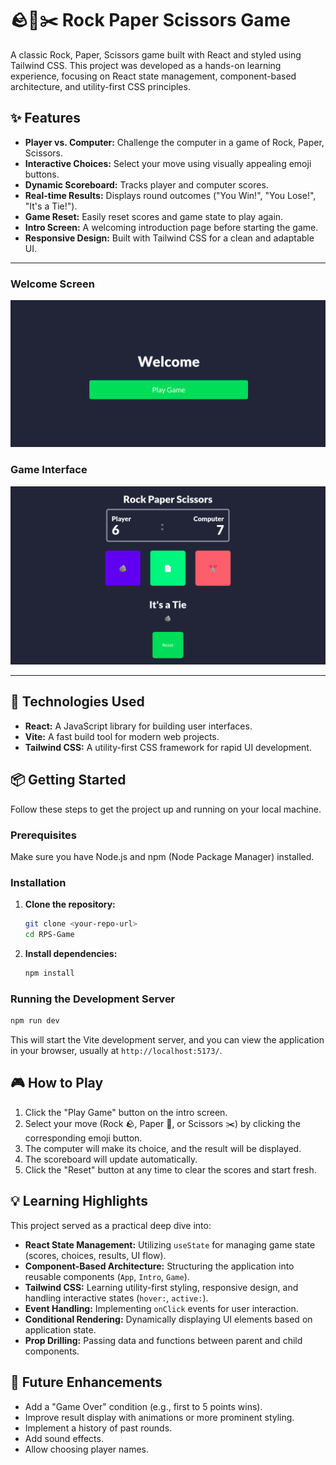 # 🪨📄✂️ Rock Paper Scissors Game

A classic Rock, Paper, Scissors game built with React and styled using Tailwind CSS. This project was developed as a hands-on learning experience, focusing on React state management, component-based architecture, and utility-first CSS principles.

## ✨ Features

*   **Player vs. Computer:** Challenge the computer in a game of Rock, Paper, Scissors.
*   **Interactive Choices:** Select your move using visually appealing emoji buttons.
*   **Dynamic Scoreboard:** Tracks player and computer scores.
*   **Real-time Results:** Displays round outcomes ("You Win!", "You Lose!", "It's a Tie!").
*   **Game Reset:** Easily reset scores and game state to play again.
*   **Intro Screen:** A welcoming introduction page before starting the game.
*   **Responsive Design:** Built with Tailwind CSS for a clean and adaptable UI.

---

### Welcome Screen

![Welcome Screen](src/assets/Welcome.png)

### Game Interface

![Game Interface](src/assets/game.png)

---

## 🚀 Technologies Used

*   **React:** A JavaScript library for building user interfaces.
*   **Vite:** A fast build tool for modern web projects.
*   **Tailwind CSS:** A utility-first CSS framework for rapid UI development.

## 📦 Getting Started

Follow these steps to get the project up and running on your local machine.

### Prerequisites

Make sure you have Node.js and npm (Node Package Manager) installed.

### Installation

1.  **Clone the repository:**
    ```bash
    git clone <your-repo-url>
    cd RPS-Game
    ```
2.  **Install dependencies:**
    ```bash
    npm install
    ```

### Running the Development Server

```bash
npm run dev
```
This will start the Vite development server, and you can view the application in your browser, usually at `http://localhost:5173/`.

## 🎮 How to Play

1.  Click the "Play Game" button on the intro screen.
2.  Select your move (Rock 🪨, Paper 📄, or Scissors ✂️) by clicking the corresponding emoji button.
3.  The computer will make its choice, and the result will be displayed.
4.  The scoreboard will update automatically.
5.  Click the "Reset" button at any time to clear the scores and start fresh.

## 💡 Learning Highlights

This project served as a practical deep dive into:

*   **React State Management:** Utilizing `useState` for managing game state (scores, choices, results, UI flow).
*   **Component-Based Architecture:** Structuring the application into reusable components (`App`, `Intro`, `Game`).
*   **Tailwind CSS:** Learning utility-first styling, responsive design, and handling interactive states (`hover:`, `active:`).
*   **Event Handling:** Implementing `onClick` events for user interaction.
*   **Conditional Rendering:** Dynamically displaying UI elements based on application state.
*   **Prop Drilling:** Passing data and functions between parent and child components.

## 🔮 Future Enhancements

*   Add a "Game Over" condition (e.g., first to 5 points wins).
*   Improve result display with animations or more prominent styling.
*   Implement a history of past rounds.
*   Add sound effects.
*   Allow choosing player names.